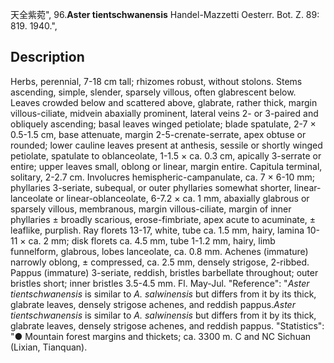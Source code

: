 天全紫菀",
96.**Aster tientschwanensis** Handel-Mazzetti Oesterr. Bot. Z. 89: 819. 1940.",

## Description
Herbs, perennial, 7-18 cm tall; rhizomes robust, without stolons. Stems ascending, simple, slender, sparsely villous, often glabrescent below. Leaves crowded below and scattered above, glabrate, rather thick, margin villous-ciliate, midvein abaxially prominent, lateral veins 2- or 3-paired and obliquely ascending; basal leaves winged petiolate; blade spatulate, 2-7 × 0.5-1.5 cm, base attenuate, margin 2-5-crenate-serrate, apex obtuse or rounded; lower cauline leaves present at anthesis, sessile or shortly winged petiolate, spatulate to oblanceolate, 1-1.5 × ca. 0.3 cm, apically 3-serrate or entire; upper leaves small, oblong or linear, margin entire. Capitula terminal, solitary, 2-2.7 cm. Involucres hemispheric-campanulate, ca. 7 × 6-10 mm; phyllaries 3-seriate, subequal, or outer phyllaries somewhat shorter, linear-lanceolate or linear-oblanceolate, 6-7.2 × ca. 1 mm, abaxially glabrous or sparsely villous, membranous, margin villous-ciliate, margin of inner phyllaries ± broadly scarious, erose-fimbriate, apex acute to acuminate, ± leaflike, purplish. Ray florets 13-17, white, tube ca. 1.5 mm, hairy, lamina 10-11 × ca. 2 mm; disk florets ca. 4.5 mm, tube 1-1.2 mm, hairy, limb funnelform, glabrous, lobes lanceolate, ca. 0.8 mm. Achenes (immature) narrowly oblong, ± compressed, ca. 2.5 mm, densely strigose, 2-ribbed. Pappus (immature) 3-seriate, reddish, bristles barbellate throughout; outer bristles short; inner bristles 3.5-4.5 mm. Fl. May-Jul.
  "Reference": "*Aster tientschwanensis* is similar to *A. salwinensis* but differs from it by its thick, glabrate leaves, densely strigose achenes, and reddish pappus.*Aster tientschwanensis* is similar to *A. salwinensis* but differs from it by its thick, glabrate leaves, densely strigose achenes, and reddish pappus.
  "Statistics": "● Mountain forest margins and thickets; ca. 3300 m. C and NC Sichuan (Lixian, Tianquan).

